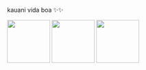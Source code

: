 kauani vida boa ✨✨

<img src="https://cdn.jsdelivr.net/gh/devicons/devicon/icons/css3/css3-original-wordmark.svg" height="100"/> <img src="https://cdn.jsdelivr.net/gh/devicons/devicon/icons/html5/html5-original-wordmark.svg" height="100"/> <img src="https://cdn.jsdelivr.net/gh/devicons/devicon/icons/chrome/chrome-original-wordmark.svg" height="100"/>
             
